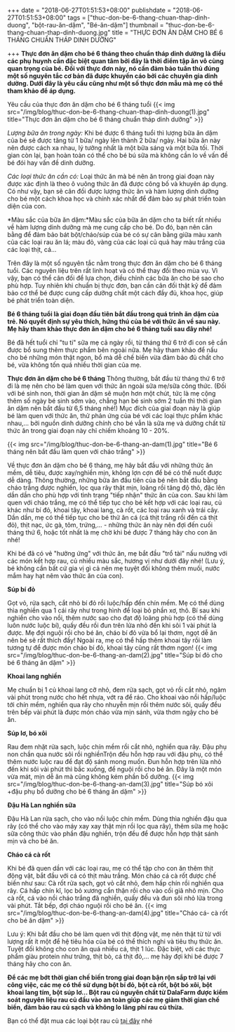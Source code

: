 ﻿+++
date = "2018-06-27T01:51:53+08:00"
publishdate = "2018-06-27T01:51:53+08:00"
tags = ["thuc-don-be-6-thang-chuan-thap-dinh-duong", "bột-rau-ăn-dặm", "Bé-ăn-dặm"]
thumbnail = "thuc-don-be-6-thang-chuan-thap-dinh-duong.jpg"
title = "THỰC ĐƠN ĂN DẶM CHO BÉ 6 THÁNG CHUẨN THÁP DINH DƯỠNG"

+++
**Thực đơn ăn dặm cho bé 6 tháng theo chuẩn tháp dinh dưỡng là điều các phụ huynh cần đặc biệt quan tâm bởi đây là thời điểm tập ăn vô cùng quan trọng của bé. Đối với thực đơn này, nó cần đảm bảo tuân thủ đúng một số nguyên tắc cơ bản đã được khuyến cáo bởi các chuyên gia dinh dưỡng. Dưới đây là yêu cầu cũng như một số thực đơn mẫu mà mẹ có thể tham khảo để áp dụng.**

Yêu cầu của thực đơn ăn dặm cho bé 6 tháng tuổi
{{< img src="/img/blog/thuc-don-be-6-thang-chuan-thap-dinh-duong(1).jpg" title="Thực đơn ăn dặm cho bé 6 tháng chuẩn tháp dinh dưỡng" >}}

*Lượng bữa ăn trong ngày:* Khi bé được 6 tháng tuổi thì lượng bữa ăn dặm của bé sẽ được tăng từ 1 bữa/ ngày lên thành 2 bữa/ ngày. Hai bữa ăn này nên được cách xa nhau, lý tưởng nhất là một bữa sáng và một bữa tối. Thời gian còn lại, bạn hoàn toàn có thể cho bé bú sữa mà không cần lo về vấn đề bé đói hay vấn đề dinh dưỡng.

*Các loại thức ăn cần có:* Loại thức ăn mà bé nên ăn trong giai đoạn này được xác định là theo ô vuông thức ăn đã được công bố và khuyên áp dụng. Có như vậy, bạn sẽ cân đối được lượng thức ăn và hàm lượng dinh dưỡng cho bé một cách khoa học và chính xác nhất để đảm bảo sự phát triển toàn diện của con.

*Màu sắc của bữa ăn dặm:*Màu sắc của bữa ăn dặm cho ta biết rất nhiều về hàm lượng dinh dưỡng mà mẹ cung cấp cho bé. Do đó, bạn nên cân bằng để đảm bảo bát bột/cháo/súp của bé có sự cân bằng giữa màu xanh của các loại rau ăn lá; màu đỏ, vàng của các loại củ quả hay màu trắng của các loại thịt, cá…

Trên đây là một số nguyên tắc nằm trong thực đơn ăn dặm cho bé 6 tháng tuổi. Các nguyên liệu trên rất linh hoạt và có thể thay đổi theo mùa vụ. Vì vậy, bạn có thể cân đối để lựa chọn, điều chỉnh các bữa ăn cho bé sao cho phù hợp. Tuy nhiên khi chuẩn bị thực đơn, bạn cần cân đối thật kỹ để đảm bảo cơ thể bé được cung cấp dưỡng chất một cách đầy đủ, khoa học, giúp bé phát triển toàn diện.

**Bé 6 tháng tuổi là giai đoạn đầu tiên bắt đầu trong quá trình ăn dặm của trẻ. Nó quyết định sự yêu thích, hứng thú của bé với thức ăn về sau này. Mẹ hãy tham khảo thực đơn ăn dặm cho bé 6 tháng tuối sau đây nhé!**

Bé đã hết tuổi chỉ "tu ti" sữa mẹ cả ngày rồi, từ tháng thứ 6 trở đi con sẽ cần được bổ sung thêm thực phẩm bên ngoài nữa. Mẹ hãy tham khảo để nấu cho bé những món thật ngon, bổ mà dễ chế biến vừa đảm bảo đủ chất cho bé, vừa không tốn quá nhiều thời gian của mẹ.

**Thực đơn ăn dặm cho bé 6 tháng**
Thông thường, bắt đầu từ tháng thứ 6 trở đi là mẹ nên cho bé làm quen với thức ăn ngoài sữa mẹ/sữa công thức. (Đối với bé sinh non, thời gian ăn dặm sẽ muộn hơn một chút, tức là mẹ cộng thêm số ngày bé sinh sớm vào, chẳng hạn bé sinh sớm 2 tuần thì thời gian ăn dặm nên bắt đầu từ 6,5 tháng nhé!) Mục đích của giai đoạn này là giúp bé làm quen với thức ăn, thử phản ứng của bé với các loại thực phẩm khác nhau,... bởi nguồn dinh dưỡng chính cho bé vẫn là sữa mẹ và dưỡng chất từ thức ăn trong giai đoạn này chỉ chiếm khoảng 10 - 20%.

{{< img src="/img/blog/thuc-don-be-6-thang-an-dam(1).jpg" title="Bé 6 tháng nên bắt đầu làm quen với cháo trắng" >}}

Về thực đơn ăn dặm cho bé 6 tháng, mẹ hãy bắt đầu với những thức ăn mềm, dễ tiêu, được xay/nghiền mịn, không lợn cợn để bé có thể nuốt được dễ dàng. Thông thường, những bữa ăn đầu tiên của bé nên bắt đầu bằng cháo trắng được nghiền, lọc qua rây thật mịn, loãng rồi tăng độ thô, đặc lên dần dần cho phù hợp với tình trạng "tiếp nhận" thức ăn của con. Sau khi làm quen với cháo trắng, mẹ có thể tiếp tục cho bé kết hợp với các loại rau, củ khác như bí đỏ, khoai tây, khoai lang, cà rốt, các loại rau xanh và trái cây. Dần dần, mẹ có thể tiếp tục cho bé thử ăn cá (cá thịt trắng rồi đến cá thịt đỏ), thịt nạc, ức gà, tôm, trứng,... - những thức ăn này nên đợi đến cuối tháng thứ 6, hoặc tốt nhất là mẹ chờ khi bé được 7 tháng hãy cho con ăn nhé!

Khi bé đã có vẻ "hưởng ứng" với thức ăn, mẹ bắt đầu "trổ tài" nấu nướng với các món kết hợp rau, củ nhiều màu sắc, hương vị như dưới đây nhé! (Lưu ý, bé không cần bất cứ gia vị gì cả nên mẹ tuyệt đối không thêm muối, nước mắm hay hạt nêm vào thức ăn của con).

**Súp bí đỏ**

Gọt vỏ, rửa sạch, cắt nhỏ bí đỏ rồi luộc/hấp đến chín mềm. Mẹ có thể dùng thìa nghiền qua 1 cái rây như trong hình để loại bỏ phần xơ, thô. Bí sau khi nghiền cho vào nồi, thêm nước sao cho đạt độ loãng phù hợp (có thể dùng luôn nước luộc bí), quấy đều rồi đun trên lửa nhỏ đến khi sôi 1 vài phút là được. Mẹ đợi nguội rồi cho bé ăn, cháo bí đỏ vừa bổ lại thơm, ngọt dễ ăn nên bé sẽ rất thích đấy!
Ngoài ra, mẹ có thể hấp thêm khoai tây rồi làm tương tự để được món cháo bí đỏ, khoai tây cũng rất thơm ngon!
{{< img src="/img/blog/thuc-don-be-6-thang-an-dam(2).jpg" title="Súp bí đỏ cho bé 6 tháng ăn dặm" >}}

**Khoai lang nghiền**

Mẹ chuẩn bị 1 củ khoai lang cỡ nhỏ, đem rửa sạch, gọt vỏ rồi cắt nhỏ, ngâm vài phút trong nước cho hết nhựa, vớt ra để ráo. Cho khoai vào nồi hấp/luộc tới chín mềm, nghiền qua rây cho nhuyễn mịn rồi thêm nước sôi, quấy đều trên bếp vài phút là được món cháo vừa mịn sánh, vừa thơm ngậy cho bé ăn.

**Súp lơ, bó xôi**

Rau đem nhặt rửa sạch, luộc chín mềm rồi cắt nhỏ, nghiền qua rây. Đậu phụ non chần qua nước sôi rồi nghiềnTrộn đều hỗn hợp rau với đậu phụ, có thể thêm nước luộc rau để đạt độ sánh mong muốn. Đun hỗn hợp trên lửa nhỏ đến khi sôi vài phút thì bắc xuống, để nguội rồi cho bé ăn. Đây là một món vừa mát, mịn dễ ăn mà cũng không kém phần bổ dưỡng.
{{< img src="/img/blog/thuc-don-be-6-thang-an-dam(3).jpg" title="Súp bó xôi +đậu phụ bổ dưỡng cho bé 6 tháng ăn dặm" >}}

**Đậu Hà Lan nghiền sữa**

Đậu Hà Lan rửa sạch, cho vào nồi luộc chín mềm. Dùng thìa nghiền đậu qua rây (có thể cho vào máy xay xay thật mịn rồi lọc qua rây), thêm sữa mẹ hoặc sữa công thức vào phần đậu nghiền, trộn đều để được hỗn hợp thật sánh mịn và cho bé ăn.

**Cháo cá cà rốt**

Khi bé đã quen dần với các loại rau, mẹ có thể tập cho con ăn thêm thịt động vật, bắt đầu với cá có thịt màu trắng. Món cháo cá cà rốt được chế biến như sau:
Cà rốt rửa sạch, gọt vỏ cắt nhỏ, đem hấp chín rồi nghiền qua rây. Cá hấp chín kĩ, lọc bỏ xương cẩn thận rồi cho vào cối giã nhỏ mịn. Cho cà rốt, cá vào nồi cháo trắng đã nghiền, quấy đều và đun sôi nhỏ lửa trong vài phút. Tắt bếp, đợi cháo nguội rồi cho bé ăn.
{{< img src="/img/blog/thuc-don-be-6-thang-an-dam(4).jpg" title="Cháo cá- cà rốt cho bé ăn dặm" >}}

Lưu ý: Khi bắt đầu cho bé làm quen với thịt động vật, mẹ nên thật từ từ với lượng rất ít một để hệ tiêu hóa của bé có thể thích nghi và tiêu thụ thức ăn. Tuyệt đối không cho con ăn quá nhiều cá, thịt 1 lúc. Đặc biệt, với các thực phẩm giàu protein như trứng, thịt bò, cá thịt đỏ,... mẹ hãy đợi khi bé được 7 tháng hãy cho con ăn.

**Để các mẹ bớt thời gian chế biến trong giai đoạn bận rộn sắp trở lại với công việc, các mẹ có thể sử dụng bột bí đỏ, bột cà rốt, bột bó xôi, bột khoai lang tím, bột súp lơ… Bột rau củ nguyên chất từ DalaFarm được kiểm soát nguyên liệu rau củ đầu vào an toàn giúp các mẹ giảm thời gian chế biến, đảm bảo rau củ sạch và không lo lãng phí rau củ thừa.**

Bạn có thể đặt mua các loại bột rau củ [tại đây](/san-pham) nhé


